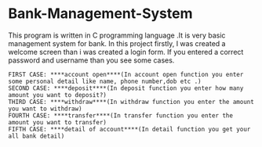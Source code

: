 # Bank-Management-System
This program is written in C programming language .It is very basic management system for bank.
In this project firstly, I was created a welcome screen than i was created  a login form.
If you entered a correct password and username than you see  some cases.
~~~~~~~~~~~~~~~~~~~~~~~~~~~~~~~~~~~~~~~~~~~~~~~~~~~~~~~~~~~~~~~~~~~~~~~~~~~~~~~~~~~~~~~~~~~~~~~~~~~~~~
FIRST CASE: ****account open****(In account open function you enter some personal detail like name, phone number,dob etc .)
SECOND CASE: ****deposit****(In deposit function you enter how many amount you want to deposit?)
THIRD CASE: ****withdraw****(In withdraw function you enter the amount you want to withdraw)
FOURTH CASE: ****transfer****(In transfer function you enter the amount you want to transfer)
FIFTH CASE: ****detail of account****(In detail function you get your all bank detail)
